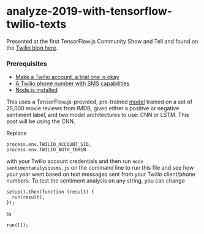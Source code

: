 # analyze-2019-with-tensorflow-twilio-texts

Presented at the first TensorFlow.js Community Show and Tell and found on the [Twilio blog here](https://www.twilio.com/blog/how-positive-was-your-year-with-tensorflow-js-and-twilio).

### Prerequisites
- [Make a Twilio account, a trial one is okay](https://www.twilio.com/try-twilio)
- [A Twilio phone number with SMS capabilities](https://www.twilio.com/console/phone-numbers/search)
- [Node.js installed](https://nodejs.org/en/download/)

This uses a TensorFlow.js-provided, pre-trained [model](https://storage.googleapis.com/tfjs-models/tfjs/sentiment_cnn_v1/model.json) trained on a set of 25,000 movie reviews from IMDB, given either a positive or negative sentiment label, and two model architectures to use: CNN or LSTM. This post will be using the CNN.

Replace 
```
process.env.TWILIO_ACCOUNT_SID,
process.env.TWILIO_AUTH_TOKEN
```
with your Twilio account credentials and then run `node sentimentanalysissms.js` on the command line to run this file and see how your year went based on text messages sent from your Twilio client/phone numbers.
To test the sentiment analysis on any string, you can change
```
setup().then(function (result) {
  run(result);
});
```
to 
```
run([]);
```
